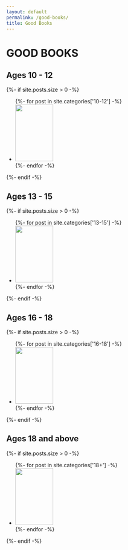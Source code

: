 ```yaml
---
layout: default
permalink: /good-books/
title: Good Books
---
```

<div class="wrapper-700">
  <h1>GOOD BOOKS</h1>

  <h2>Ages 10 - 12</h2>

  {%- if site.posts.size > 0 -%}
  <ul class="post-list">
      {%- for post in site.categories['10-12'] -%}
      <li id="post-{{ forloop.rindex }}">
          <a class="post-link" href="{{ post.url | relative_url }}">
          <img class="cover" width="100px" height="150px" src="{{ site.baseurl }}/assets/images/{{ post.image }}"/>
          </a>
      </li>
      {%- endfor -%}
  </ul>
  {%- endif -%}

  <h2>Ages 13 - 15</h2>

  {%- if site.posts.size > 0 -%}
  <ul class="post-list">
      {%- for post in site.categories['13-15'] -%}
      <li id="post-{{ forloop.rindex }}">
          <a class="post-link" href="{{ post.url | relative_url }}">
          <img class="cover" width="100px" height="150px" src="{{ site.baseurl }}/assets/images/{{ post.image }}"/>
          </a>
      </li>
      {%- endfor -%}
  </ul>
  {%- endif -%}

  <h2>Ages 16 - 18</h2>

  {%- if site.posts.size > 0 -%}
  <ul class="post-list">
      {%- for post in site.categories['16-18'] -%}
      <li id="post-{{ forloop.rindex }}">
          <a class="post-link" href="{{ post.url | relative_url }}">
          <img class="cover" width="100px" height="150px" src="{{ site.baseurl }}/assets/images/{{ post.image }}"/>
          </a>
      </li>
      {%- endfor -%}
  </ul>
  {%- endif -%}

  <h2>Ages 18 and above</h2>

  {%- if site.posts.size > 0 -%}
  <ul class="post-list">
      {%- for post in site.categories['18+'] -%}
      <li id="post-{{ forloop.rindex }}">
          <a class="post-link" href="{{ post.url | relative_url }}">
          <img class="cover" width="100px" height="150px" src="{{ site.baseurl }}/assets/images/{{ post.image }}"/>
          </a>
      </li>
      {%- endfor -%}
  </ul>
  {%- endif -%}
</div>
